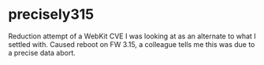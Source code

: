 precisely315
============

Reduction attempt of a WebKit CVE I was  looking at as an alternate to what I settled with. Caused reboot on FW 3.15, a colleague tells me this was due to a precise data abort.
